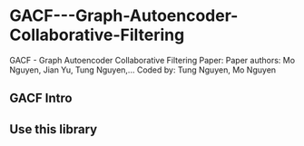 # GACF---Graph-Autoencoder-Collaborative-Filtering
GACF - Graph Autoencoder Collaborative Filtering
Paper:
Paper authors: Mo Nguyen, Jian Yu, Tung Nguyen,...
Coded by: Tung Nguyen, Mo Nguyen

## GACF Intro 

## Use this library

